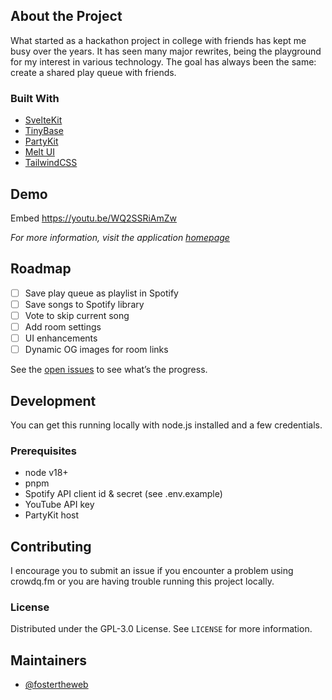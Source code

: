 <!-- ABOUT THE PROJECT -->

## About the Project

What started as a hackathon project in college with friends has kept me busy over the years. It has seen many major rewrites, being the playground for my interest in various technology. The goal has always been the same: create a shared play queue with friends.

### Built With

- [SvelteKit](https://kit.svelte.dev)
- [TinyBase](https://tinybase.org)
- [PartyKit](https://partykit.io)
- [Melt UI](https://melt-ui.com)
- [TailwindCSS](https://tailwindcss.com)

## Demo

<!-- video of app in action -->

Embed https://youtu.be/WQ2SSRiAmZw

_For more information, visit the application [homepage](https://crowdq.fm)_

<!-- ROADMAP -->

## Roadmap

- [ ] Save play queue as playlist in Spotify
- [ ] Save songs to Spotify library
- [ ] Vote to skip current song
- [ ] Add room settings
- [ ] UI enhancements
- [ ] Dynamic OG images for room links

See the [open issues](https://github.com/fostertheweb/crowdq.fm/issues) to see what’s the progress.

<!-- GETTING STARTED -->

## Development

You can get this running locally with node.js installed and a few credentials.

### Prerequisites

- node v18+
- pnpm
- Spotify API client id & secret (see .env.example)
- YouTube API key
- PartyKit host

<!-- CONTRIBUTING -->

## Contributing

I encourage you to submit an issue if you encounter a problem using crowdq.fm or you are having trouble running this project locally.

<!-- LICENSE -->

### License

Distributed under the GPL-3.0 License. See `LICENSE` for more information.

<!-- MAINTAINERS -->

## Maintainers

- [@fostertheweb](https://github.com/fostertheweb)

